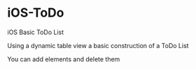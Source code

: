 # iOS-ToDo
iOS Basic ToDo List

Using a dynamic table view a basic construction of a ToDo List

You can add elements and delete them
